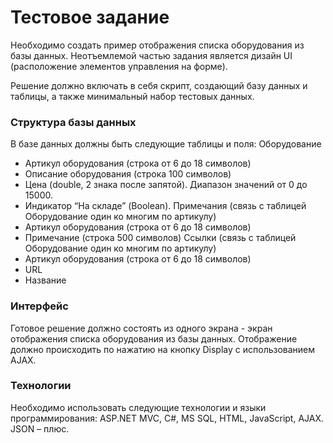 # Тестовое задание #

Необходимо создать пример отображения списка оборудования из базы данных. Неотъемлемой частью задания является дизайн UI (расположение элементов управления на форме).

Решение должно включать в себя скрипт, создающий базу данных и таблицы, а также минимальный набор тестовых данных.

### Структура базы данных  ###
В базе данных должны быть следующие таблицы и поля: 
Оборудование
* Артикул оборудования (строка от 6 до 18 символов)
* Описание оборудования (строка 100 символов)
* Цена (double, 2 знака после запятой). Диапазон значений от 0 до 15000.
* Индикатор “На складе” (Boolean).
Примечания (связь с таблицей Оборудование один ко многим по артикулу)
* Артикул оборудования (строка от 6 до 18 символов)
* Примечание (строка 500 символов)
Ссылки (связь с таблицей Оборудование один ко многим по артикулу)
* Артикул оборудования (строка от 6 до 18 символов)
* URL
* Название
### Интерфейс ###
Готовое решение должно состоять из одного экрана - экран отображения списка оборудования из базы данных. Отображение должно происходить по нажатию на кнопку Display с использованием AJAX.

### Технологии ###
Необходимо использовать следующие технологии и языки программирования: ASP.NET MVC, C#, MS SQL, HTML, JavaScript, AJAX. JSON – плюс.